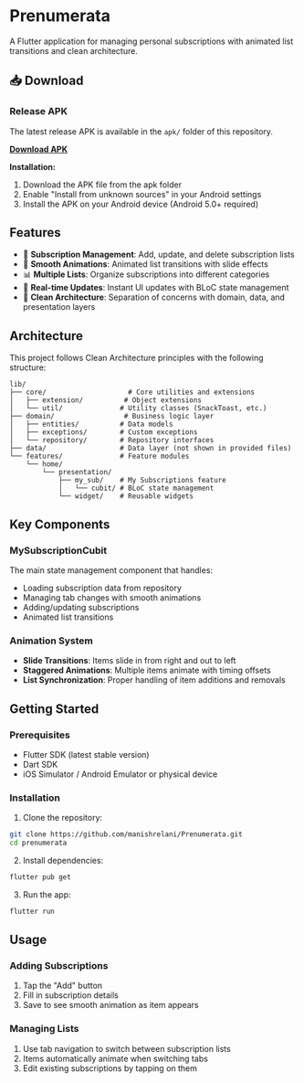 # Prenumerata 

A Flutter application for managing personal subscriptions with animated list transitions and clean architecture.

## 📥 Download

### Release APK
The latest release APK is available in the `apk/` folder of this repository.

**[Download APK](./apk/app-release.apk)**

**Installation:**
1. Download the APK file from the apk folder
2. Enable "Install from unknown sources" in your Android settings
3. Install the APK on your Android device (Android 5.0+ required)

## Features

- 📱 **Subscription Management**: Add, update, and delete subscription lists
- 🎨 **Smooth Animations**: Animated list transitions with slide effects
- 📊 **Multiple Lists**: Organize subscriptions into different categories
- 🔄 **Real-time Updates**: Instant UI updates with BLoC state management
- 🎯 **Clean Architecture**: Separation of concerns with domain, data, and presentation layers

## Architecture

This project follows Clean Architecture principles with the following structure:

```
lib/
├── core/                    # Core utilities and extensions
│   ├── extension/          # Object extensions
│   └── util/              # Utility classes (SnackToast, etc.)
├── domain/                 # Business logic layer
│   ├── entities/          # Data models
│   ├── exceptions/        # Custom exceptions
│   └── repository/        # Repository interfaces
├── data/                  # Data layer (not shown in provided files)
└── features/              # Feature modules
    └── home/
        └── presentation/
            ├── my_sub/    # My Subscriptions feature
            │   └── cubit/ # BLoC state management
            └── widget/    # Reusable widgets
```

## Key Components

### MySubscriptionCubit
The main state management component that handles:
- Loading subscription data from repository
- Managing tab changes with smooth animations
- Adding/updating subscriptions
- Animated list transitions

### Animation System
- **Slide Transitions**: Items slide in from right and out to left
- **Staggered Animations**: Multiple items animate with timing offsets
- **List Synchronization**: Proper handling of item additions and removals




## Getting Started

### Prerequisites
- Flutter SDK (latest stable version)
- Dart SDK
- iOS Simulator / Android Emulator or physical device

### Installation

1. Clone the repository:
```bash
git clone https://github.com/manishrelani/Prenumerata.git
cd prenumerata
```

2. Install dependencies:
```bash
flutter pub get
```

3. Run the app:
```bash
flutter run
```

## Usage

### Adding Subscriptions
1. Tap the "Add" button 
2. Fill in subscription details
3. Save to see smooth animation as item appears

### Managing Lists
1. Use tab navigation to switch between subscription lists
2. Items automatically animate when switching tabs
3. Edit existing subscriptions by tapping on them






